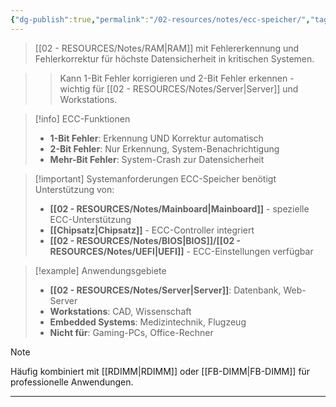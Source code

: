 ```yaml
---
{"dg-publish":true,"permalink":"/02-resources/notes/ecc-speicher/","tags":["hardware/speicher","sicherheit/datenintegrität","server/hardware"],"noteIcon":"","updated":"2025-09-16T23:41:26.000+02:00"}
---
```



> [[02 - RESOURCES/Notes/RAM\|RAM]] mit Fehlererkennung und Fehlerkorrektur für höchste Datensicherheit in kritischen Systemen.

>> Kann 1-Bit Fehler korrigieren und 2-Bit Fehler erkennen - wichtig für [[02 - RESOURCES/Notes/Server\|Server]] und Workstations.

>[!info] ECC-Funktionen
>- **1-Bit Fehler**: Erkennung UND Korrektur automatisch
>- **2-Bit Fehler**: Nur Erkennung, System-Benachrichtigung
>- **Mehr-Bit Fehler**: System-Crash zur Datensicherheit

>[!important] Systemanforderungen
>ECC-Speicher benötigt Unterstützung von:
>- **[[02 - RESOURCES/Notes/Mainboard\|Mainboard]]** - spezielle ECC-Unterstützung
>- **[[Chipsatz\|Chipsatz]]** - ECC-Controller integriert
>- **[[02 - RESOURCES/Notes/BIOS\|BIOS]]/[[02 - RESOURCES/Notes/UEFI\|UEFI]]** - ECC-Einstellungen verfügbar

>[!example] Anwendungsgebiete
>- **[[02 - RESOURCES/Notes/Server\|Server]]**: Datenbank, Web-Server
>- **Workstations**: CAD, Wissenschaft
>- **Embedded Systems**: Medizintechnik, Flugzeug
>- **Nicht für**: Gaming-PCs, Office-Rechner

>[!note] 
>Häufig kombiniert mit [[RDIMM\|RDIMM]] oder [[FB-DIMM\|FB-DIMM]] für professionelle Anwendungen.

---